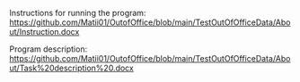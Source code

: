 Instructions for running the program: https://github.com/Matii01/OutofOffice/blob/main/TestOutOfOfficeData/About/Instruction.docx

Program description: https://github.com/Matii01/OutofOffice/blob/main/TestOutOfOfficeData/About/Task%20description%20.docx 
